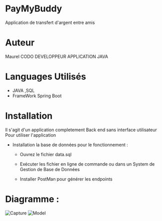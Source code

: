 # PayMyBuddy
Application de transfert d'argent entre amis 
# Auteur
Maurel CODO 
DEVELOPPEUR APPLICATION JAVA 

# Languages Utilisés
  - JAVA ,SQL
  - FrameWork Spring Boot 
  
# Installation 
Il s'agit d'un application completement Back end sans interface utilisateur 
Pour utiliser l'application 
 - Installation  la base de données pour le fonctionnement : 
    - Ouvrez le fichier data.sql 
    - Exécuter les fichier en ligne de commande ou dans un System de Gestion de Base de Données 
    
    - Installer PostMan pour générer les endpoints


# Diagramme : 
![Capture](https://user-images.githubusercontent.com/67697346/114001828-9807e700-985c-11eb-9181-e695d26b7fc9.PNG)
![Model](https://user-images.githubusercontent.com/67697346/114001928-b1109800-985c-11eb-823c-d3d9c8dfdc2e.PNG)
